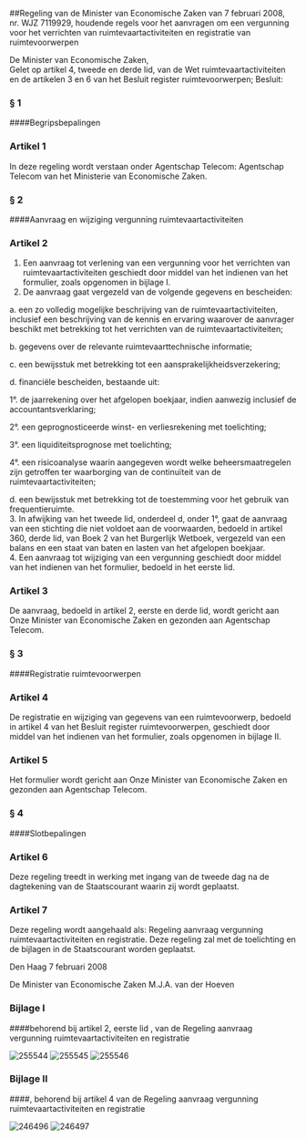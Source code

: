 <meta http-equiv='Content-Type' content='text/html; charset=utf-8' />

##Regeling van de Minister van Economische Zaken van 7 februari 2008, nr. WJZ 7119929, houdende regels voor het aanvragen om een vergunning voor het verrichten van ruimtevaartactiviteiten en registratie van ruimtevoorwerpen

De Minister van Economische Zaken,  
Gelet op artikel 4, tweede en derde lid, van de Wet ruimtevaartactiviteiten en de artikelen 3 en 6 van het Besluit register ruimtevoorwerpen;
Besluit:     
### §  1  

####Begripsbepalingen

### Artikel  1  

In deze regeling wordt verstaan onder Agentschap Telecom: Agentschap Telecom van het Ministerie van Economische Zaken. 

### §  2  

####Aanvraag en wijziging vergunning ruimtevaartactiviteiten

### Artikel  2  

1.  Een aanvraag tot verlening van een vergunning voor het verrichten van ruimtevaartactiviteiten geschiedt door middel van het indienen van het formulier, zoals opgenomen in bijlage I.   
2.  De aanvraag gaat vergezeld van de volgende gegevens en bescheiden: 

a. een zo volledig mogelijke beschrijving van de ruimtevaartactiviteiten, inclusief een beschrijving van de kennis en ervaring waarover de aanvrager beschikt met betrekking tot het verrichten van de ruimtevaartactiviteiten;  

b. gegevens over de relevante ruimtevaarttechnische informatie;  

c. een bewijsstuk met betrekking tot een aansprakelijkheidsverzekering;  

d. financiële bescheiden, bestaande uit: 

1°. de jaarrekening over het afgelopen boekjaar, indien aanwezig inclusief de accountantsverklaring;  

2°. een geprognosticeerde winst- en verliesrekening met toelichting;  

3°. een liquiditeitsprognose met toelichting;  

4°. een risicoanalyse waarin aangegeven wordt welke beheersmaatregelen zijn getroffen ter waarborging van de continuïteit van de ruimtevaartactiviteiten;    

d. een bewijsstuk met betrekking tot de toestemming voor het gebruik van frequentieruimte.     
3.  In afwijking van het tweede lid, onderdeel d, onder 1°, gaat de aanvraag van een stichting die niet voldoet aan de voorwaarden, bedoeld in artikel 360, derde lid, van Boek 2 van het Burgerlijk Wetboek, vergezeld van een balans en een staat van baten en lasten van het afgelopen boekjaar.  
4.  Een aanvraag tot wijziging van een vergunning geschiedt door middel van het indienen van het formulier, bedoeld in het eerste lid.  

### Artikel  3  

De aanvraag, bedoeld in artikel 2, eerste en derde lid, wordt gericht aan Onze Minister van Economische Zaken en gezonden aan Agentschap Telecom. 

### §  3  

####Registratie ruimtevoorwerpen

### Artikel  4  

De registratie en wijziging van gegevens van een ruimtevoorwerp, bedoeld in artikel 4 van het Besluit register ruimtevoorwerpen, geschiedt door middel van het indienen van het formulier, zoals opgenomen in bijlage II. 

### Artikel  5  

Het formulier wordt gericht aan Onze Minister van Economische Zaken en gezonden aan Agentschap Telecom. 

### §  4  

####Slotbepalingen

### Artikel  6  

Deze regeling treedt in werking met ingang van de tweede dag na de dagtekening van de Staatscourant waarin zij wordt geplaatst. 

### Artikel  7  

Deze regeling wordt aangehaald als: Regeling aanvraag vergunning ruimtevaartactiviteiten en registratie. 
Deze regeling zal met de toelichting en de bijlagen in de Staatscourant worden geplaatst.   

Den Haag 
7 februari 2008   

De 
Minister van Economische Zaken 
M.J.A. van der  Hoeven    

### Bijlage I  

####behorend bij artikel 2, eerste lid , van de Regeling aanvraag vergunning ruimtevaartactiviteiten en registratie

![255544](http://wetten.overheid.nl/Illustration/255544)
![255545](http://wetten.overheid.nl/Illustration/255545)
![255546](http://wetten.overheid.nl/Illustration/255546)

### Bijlage II  

####, behorend bij artikel 4  van de Regeling aanvraag vergunning ruimtevaartactiviteiten en registratie

![246496](http://wetten.overheid.nl/Illustration/246496)
![246497](http://wetten.overheid.nl/Illustration/246497)

